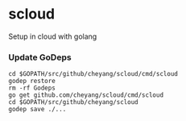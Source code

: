 # scloud
Setup in cloud with golang


### Update GoDeps

```
cd $GOPATH/src/github/cheyang/scloud/cmd/scloud
godep restore
rm -rf Godeps
go get github.com/cheyang/scloud/cmd/scloud
cd $GOPATH/src/github/cheyang/scloud
godep save ./...
```
